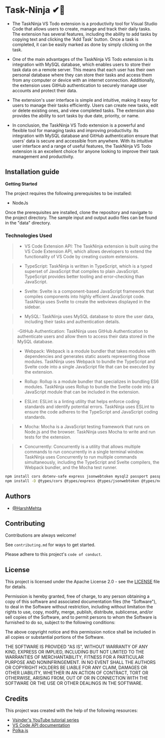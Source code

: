 # Task-Ninja  ✔🥷

- The TaskNinja VS Todo extension is a productivity tool for Visual Studio Code that allows users to create, manage and track their daily tasks. The extension has several features, including the ability to add tasks by copying text and clicking the 'Add Task' button. Once a task is completed, it can be easily marked as done by simply clicking on the task.

- One of the main advantages of the TaskNinja VS Todo extension is its integration with MySQL database, which enables users to store their task data on a remote server. This means that each user has their own personal database where they can store their tasks and access them from any computer or device with an internet connection. Additionally, the extension uses GitHub authentication to securely manage user accounts and protect their data.

- The extension's user interface is simple and intuitive, making it easy for users to manage their tasks efficiently. Users can create new tasks, edit or delete existing ones, and view completed tasks. The extension also provides the ability to sort tasks by due date, priority, or name.

- In conclusion, the TaskNinja VS Todo extension is a powerful and flexible tool for managing tasks and improving productivity. Its integration with MySQL database and GitHub authentication ensure that users' data is secure and accessible from anywhere. With its intuitive user interface and a range of useful features, the TaskNinja VS Todo extension is an excellent choice for anyone looking to improve their task management and productivity.







## Installation guide

**Getting Started**

The project requires the following prerequisites to be installed:

- NodeJs

Once the prerequisites are installed, clone the repository and navigate to the project directory. The sample input and output audio files can be found in the "data" directory.

### Technologies Used

> - VS Code Extension API: 
    The TaskNinja extension is built using the VS Code Extension API, which allows developers to extend the functionality of VS Code by creating custom extensions.

> - TypeScript: 
    TaskNinja is written in TypeScript, which is a typed superset of JavaScript that compiles to plain JavaScript. TypeScript provides better tooling and error-checking than JavaScript.

> - Svelte: 
    Svelte is a component-based JavaScript framework that compiles components into highly efficient JavaScript code. TaskNinja uses Svelte to create the webviews displayed in the sidebar.

> - MySQL: 
    TaskNinja uses MySQL database to store the user data, including their tasks and authentication details.

> -GitHub Authentication: 
    TaskNinja uses GitHub Authentication to authenticate users and allow them to access their data stored in the MySQL database.

> - Webpack: 
    Webpack is a module bundler that takes modules with dependencies and generates static assets representing those modules. TaskNinja uses Webpack to bundle the TypeScript and Svelte code into a single JavaScript file that can be executed by the extension.

> - Rollup: 
    Rollup is a module bundler that specializes in bundling ES6 modules. TaskNinja uses Rollup to bundle the Svelte code into a JavaScript module that can be included in the extension.

> - ESLint: 
    ESLint is a linting utility that helps enforce coding standards and identify potential errors. TaskNinja uses ESLint to ensure the code adheres to the TypeScript and JavaScript coding standards.

> - Mocha: 
    Mocha is a JavaScript testing framework that runs on Node.js and the browser. TaskNinja uses Mocha to write and run tests for the extension.

> - Concurrently: 
    Concurrently is a utility that allows multiple commands to run concurrently in a single terminal window. TaskNinja uses Concurrently to run multiple commands simultaneously, including the TypeScript and Svelte compilers, the Webpack bundler, and the Mocha test runner.

    
```bash
npm install cors dotenv-safe express jsonwebtoken mysql2 passport passport-github reflect-metadata typeorm
npm install -D @types/cors @types/express @types/jsonwebtoken @types/node @types/passport @types/passport-github nodemon typescript
```
## Authors

- [@HarshMehta](https://github.com/harsh-2O)



## Contributing

Contributions are always welcome!

See `contributing.md` for ways to get started.

Please adhere to this project's `code of conduct`.


## License

This project is licensed under the Apache License 2.0 - see the [LICENSE](LICENSE) file for details.

Permission is hereby granted, free of charge, to any person obtaining a copy
of this software and associated documentation files (the "Software"), to deal
in the Software without restriction, including without limitation the rights
to use, copy, modify, merge, publish, distribute, sublicense, and/or sell
copies of the Software, and to permit persons to whom the Software is
furnished to do so, subject to the following conditions:

The above copyright notice and this permission notice shall be included in all
copies or substantial portions of the Software.

THE SOFTWARE IS PROVIDED "AS IS", WITHOUT WARRANTY OF ANY KIND, EXPRESS OR
IMPLIED, INCLUDING BUT NOT LIMITED TO THE WARRANTIES OF MERCHANTABILITY,
FITNESS FOR A PARTICULAR PURPOSE AND NONINFRINGEMENT. IN NO EVENT SHALL THE
AUTHORS OR COPYRIGHT HOLDERS BE LIABLE FOR ANY CLAIM, DAMAGES OR OTHER
LIABILITY, WHETHER IN AN ACTION OF CONTRACT, TORT OR OTHERWISE, ARISING FROM,
OUT OF OR IN CONNECTION WITH THE SOFTWARE OR THE USE OR OTHER DEALINGS IN THE
SOFTWARE.
## Credits

This project was created with the help of the following resources:

- [Vsinder's YouTube tutorial series](https://www.youtube.com/@bawad)
- [VS Code API documentation](https://code.visualstudio.com/api)
- [Polka.js](https://github.com/lukeed/polka)
 


